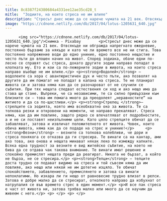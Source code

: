 ```yaml
---
title: 8c8387f24380684a4331ee12ae35cd28_t
mitle:  "Зодиите, на които стреса не им влияе"
description: "Стресът днес може да се нарече чумата на 21 век. Отвсякъде ни обгражда напрегнато ежедневие, постоянно бързаме за някъде и като че ли времето все не ни стига. Това постоянно напрежение води до едно униние, едно постоянно нещастие и често пъти до влошен начин на живот. Според зодиака, обаче едни по-лесно се справят със стреса, …"
image: "https://cdnone.netlify.com/db/2017/04/lotus-1205631_640.jpg"
---
```


          <img src="https://cdnone.netlify.com/db/2017/04/lotus-1205631_640.jpg"/>Снимка - Pixabay        <p>Стресът днес може да се нарече чумата на 21 век. Отвсякъде ни обгражда напрегнато ежедневие, постоянно бързаме за някъде и като че ли времето все не ни стига. Това постоянно напрежение води до едно униние, едно постоянно нещастие и често пъти до влошен начин на живот. Според зодиака, обаче едни по-лесно се справят със стреса, докато другите зодии направо попадат в клопката му. Ето и кои са по-лежерните зодии в живота, на които стреса направо въобще не им влияе.</p> <p><strong>Водолей</strong> – водолеите са хора с авантюристичен дух и често пъти, ако позволят на другите да им помагат не попадат в капана на стреса. Те не планират живота си и затова няма как да се разочароват от не случили се събития. При тях нещата следват естествения си ход и ако нещо има да става ще стане. Въпреки, че са независими, те са силно привързани към близките си – това им помага много да преодолеят „неравностите“ на житието и да са по-щастливи.</p> <p><strong>Стрелец </strong>– стрелците са зодията, която има всеобхватно око за живота. Те са толкова резки и откровени на моменти, че направо прекаляват. Стреса няма, как да им повлияе, защото рядко се впечатляват от подробностите, а и не си поставят неизпълними цели. Като цяло стрелците обичат да се забавляват, затова и извличат положителното от живота. Човек, които обича живота, няма как да се подаде на стрес и униние!</p>     <p><strong>Везни</strong> – везните са толкова колебливи, че дори и стреса понякога се отказва да ги стресира. Те винаги са на кантар, ами ако това, ако онова и нещата минават някак леко по измежду капките. Всяка една трудност за везните е вид житейско събитие, на което не бива да се отдава чак такова внимание. Те винаги имат решение и спокойно премислят нещата преди да реагират. Никога не бързат, а който не бърза, не се стресира.</p> <p><strong>Телци</strong> – телците доста трудно се подават видимо на стреса и той съвсем няма да им повлияе, ако нещо или някой не им дотегне изцяло. Те обичат спокойствието, забавлението, премислянето и затова са винаги непоклатими. Но изкара ли ги нещо от равновесие трудно влизат в релси. Затова е добре малко да се стресират, отколкото направо да избухнат от натрупалия се във времето стрес в един момент.</p> <p>И все пак стреса е част от живота ни, затова трябва малко или много да се научим да живеем с него.</p> <p> </p> <p> </p>        